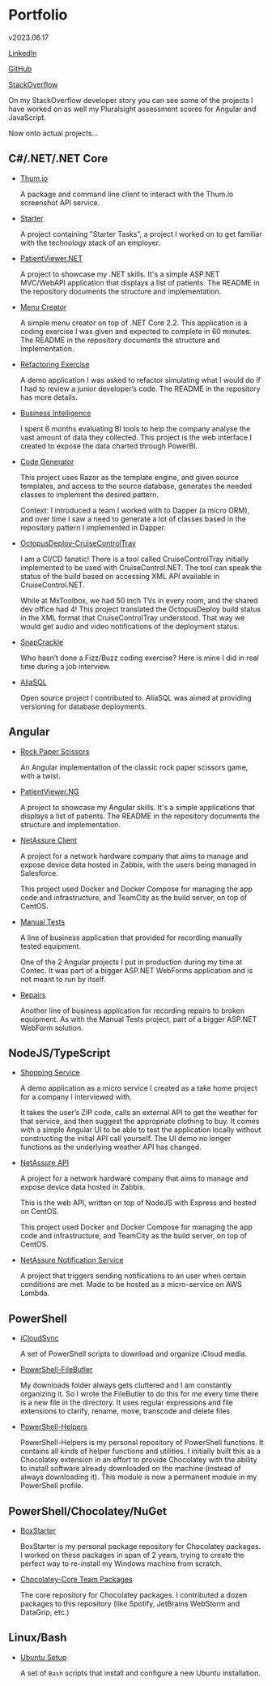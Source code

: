 # Portfolio

v2023.06.17

[LinkedIn](http://www.linkedin.com/in/therunningdev)

[GitHub](https://github.com/The-Running-Dev)

[StackOverflow](https://stackoverflow.com/users/story/1778866)

On my StackOverflow developer story you can see some of the projects I have worked on as well my Pluralsight assessment scores for Angular and JavaScript.

Now onto actual projects...

## C#/.NET/.NET Core

* [Thum.io](https://github.com/The-Running-Dev/Thum.io)

   A package and command line client to interact with the Thum.io screenshot API service.

* [Starter](https://github.com/The-Running-Dev/Starter.Stage7)

   A project containing "Starter Tasks", a project I worked on to get familiar with the technology stack of an employer.

* [PatientViewer.NET](https://github.com/The-Running-Dev/Demo-PatientVIewer.NET)

   A project to showcase my .NET skills. It's a simple ASP.NET MVC/WebAPI application that displays a list of patients. The README in the repository documents the structure and implementation.

* [Menu Creator](https://github.com/The-Running-Dev/Demo-MenuCreator)

   A simple menu creator on top of .NET Core 2.2. This application is a coding exercise I was given and expected to complete in 60 minutes. The README in the repository documents the structure and implementation.

* [Refactoring Exercise](https://github.com/The-Running-Dev/Demo-RefactoringExercise)

   A demo application I was asked to refactor simulating what I would do if I had to review a junior developer’s code. The README in the repository has more details.

* [Business Intelligence](https://github.com/The-Running-Dev/Contec-BusinessIntelligence)

   I spent 6 months evaluating BI tools to help the company analyse the vast amount of data they collected. This project is the web interface I created to expose the data charted through PowerBI.

* [Code Generator](https://github.com/The-Running-Dev/Tools-CodeGenerator)

   This project uses Razor as the template engine, and given source templates, and access to the source database, generates the needed classes to implement the desired pattern.

   Context: I introduced a team I worked with to Dapper (a micro ORM), and over time I saw a need to generate a lot of classes based in the repository pattern I implemented in Dapper.

* [OctopusDeploy-CruiseControlTray](https://github.com/The-Running-Dev/OctopusDeploy-CruiseControlTray)

   I am a CI/CD fanatic! There is a tool called CruiseControlTray initially implemented to be used with CruiseControl.NET. The tool can speak the status of the build based on accessing XML API available in CruiseControl.NET.

   While at MxToolbox, we had 50 inch TVs in every room, and the shared dev office had 4! This project translated the OctopusDeploy build status in the XML format that CruiseControlTray understood. That way we would get audio and video notifications of the deployment status.

* [SnapCrackle](https://github.com/The-Running-Dev/Demo-SnapCrackle)

   Who hasn’t done a Fizz/Buzz coding exercise? Here is mine I did in real time during a job interview.

* [AliaSQL](https://github.com/The-Running-Dev/Database-AliaSQL)

   Open source project I contributed to. AliaSQL was aimed at providing versioning for database deployments.

## Angular

* [Rock Paper Scissors](https://github.com/The-Running-Dev/Demo-RockPaperScissors)

   An Angular implementation of the classic rock paper scissors game, with a twist.

* [PatientViewer.NG](https://github.com/The-Running-Dev/Demo-PatientVIewer.NG)

   A project to showcase my Angular skills. It's a simple applications that displays a list of patients. The README in the repository documents the structure and implementation.

* [NetAssure Client](https://github.com/The-Running-Dev/Demo-NetAssure/tree/master/web-client/src)

   A project for a network hardware company that aims to manage and expose device data hosted in Zabbix, with the users being managed in Salesforce.

   This project used Docker and Docker Compose for managing the app code and infrastructure, and TeamCity as the build server, on top of CentOS.

* [Manual Tests](https://github.com/The-Running-Dev/Contec-ManualTests)

   A line of business application that provided for recording manually tested equipment.

   One of the 2 Angular projects I put in production during my time at Contec. It was part of a bigger ASP.NET WebForms application and is not meant to run by itself.

* [Repairs](https://github.com/The-Running-Dev/Contec-Repairs)

   Another line of business application for recording repairs to broken equipment. As with the Manual Tests project, part of a bigger ASP.NET WebForm solution.

## NodeJS/TypeScript

* [Shopping Service](https://github.com/The-Running-Dev/Demo-ShoppingService)

   A demo application as a micro service I created as a take home project for a company I interviewed with.

   It takes the user’s ZIP code, calls an external API to get the weather for that service, and then suggest the appropriate clothing to buy. It comes with a simple Angular UI to be able to test the application locally without constructing the initial API call yourself. The UI demo no longer functions as the underlying weather API has changed.

* [NetAssure API](https://github.com/The-Running-Dev/Demo-NetAssure/tree/master/web-client/server)

   A project for a network hardware company that aims to manage and expose device data hosted in Zabbix.

   This is the web API, written on top of NodeJS with Express and hosted on CentOS.

   This project used Docker and Docker Compose for managing the app code and infrastructure, and TeamCity as the build server, on top of CentOS.

* [NetAssure Notification Service](https://github.com/The-Running-Dev/Demo-NetAssure/tree/master/NotificationService)

   A project that triggers sending notifications to an user when certain conditions are met. Made to be hosted as a micro-service on AWS Lambda.

## PowerShell

* [iCloudSync](https://github.com/The-Running-Dev/iCloudSync)

   A set of PowerShell scripts to download and organize iCloud media.

* [PowerShell-FileButler](https://github.com/The-Running-Dev/PowerShell-FileButler)

   My downloads folder always gets cluttered and I am constantly organizing it. So I wrote the FileButler to do this for me every time there is a new file in the directory. It uses regular expressions and file extensions to clarify, rename, move, transcode and delete files.

* [PowerShell-Helpers](https://github.com/The-Running-Dev/PowerShell-Helpers)

   PowerShell-Helpers is my personal repository of PowerShell functions. It contains all kinds of helper functions and utilities. I initially built this as a Chocolatey extension in an effort to provide Chocolatey with the ability to install software already downloaded on the machine (instead of always downloading it). This module is now a permanent module in my PowerShell profile.

## PowerShell/Chocolatey/NuGet

* [BoxStarter](https://github.com/The-Running-Dev/BoxStarter)

   BoxStarter is my personal package repository for Chocolatey packages. I worked on these packages in span of 2 years, trying to create the perfect way to re-install my Windows machine from scratch.

* [Chocolatey-Core Team Packages](https://github.com/chocolatey/chocolatey-coreteampackages)

   The core repository for Chocolatey packages. I contributed a dozen packages to this repository (like Spotify, JetBrains WebStorm and DataGrip, etc.)

## Linux/Bash

* [Ubuntu Setup](https://github.com/The-Running-Dev/Setup-Ubuntu)

   A set of ```Bash``` scripts that install and configure a new Ubuntu installation.
